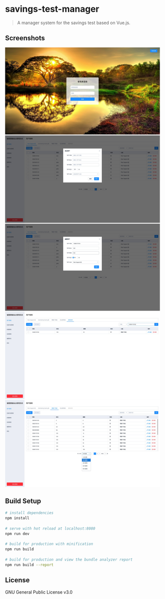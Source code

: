 # savings-test-manager

> A manager system for the savings test based on Vue.js.

## Screenshots

<img src="./client/src/assets/screenshots/1.jpeg" />
<img src="./client/src/assets/screenshots/2.jpeg" />
<img src="./client/src/assets/screenshots/3.jpeg" />
<img src="./client/src/assets/screenshots/4.jpeg" />
<img src="./client/src/assets/screenshots/5.jpeg" />

## Build Setup

``` bash
# install dependencies
npm install

# serve with hot reload at localhost:8080
npm run dev

# build for production with minification
npm run build

# build for production and view the bundle analyzer report
npm run build --report
```

## License

GNU General Public License v3.0
